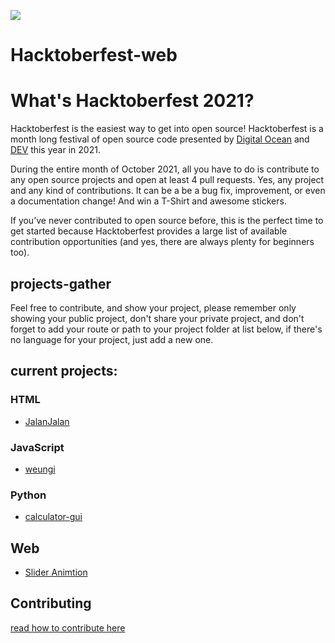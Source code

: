 ![](https://hacktoberfest.digitalocean.com/_nuxt/img/logo-hacktoberfest-full.f42e3b1.svg)

# Hacktoberfest-web

# What's Hacktoberfest 2021?

Hacktoberfest is the easiest way to get into open source! Hacktoberfest is a month long festival of open source code presented by [Digital Ocean](https://www.digitalocean.com/) and [DEV](https://www.dev.to/) this year in 2021.

During the entire month of October 2021, all you have to do is contribute to any open source projects and open at least 4 pull requests. Yes, any project and any kind of contributions. It can be a be a bug fix, improvement, or even a documentation change! And win a T-Shirt and awesome stickers.

If you’ve never contributed to open source before, this is the perfect time to get started because Hacktoberfest provides a large list of available contribution opportunities (and yes, there are always plenty for beginners too).

## projects-gather

Feel free to contribute, and show your project, please remember only showing your public project, don't share your private project, and don't forget to add your route or path to your project folder at list below, if there's no language for your project, just add a new one.

## current projects:

### HTML

- [JalanJalan](/code/html/jalanjalan)

### JavaScript

- [weungi](/code/js/weungi)

### Python

- [calculator-gui](/code/pyhton/calculator-gui)

## Web
- [Slider Animtion](/code/web/Slider_Animation)

## Contributing

[read how to contribute here](/contributing.md)
